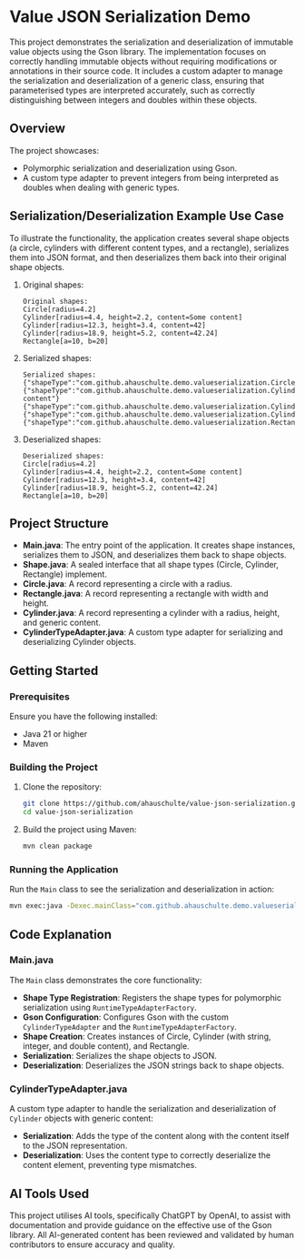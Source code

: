 # Value JSON Serialization Demo

This project demonstrates the serialization and deserialization of immutable value objects using the Gson library. The
implementation focuses on correctly handling immutable objects without requiring modifications or annotations in their
source code. It includes a custom adapter to manage the serialization and deserialization of a generic class, ensuring
that parameterised types are interpreted accurately, such as correctly distinguishing between integers and doubles
within these objects.

## Overview

The project showcases:

- Polymorphic serialization and deserialization using Gson.
- A custom type adapter to prevent integers from being interpreted as doubles when dealing with generic types.

## Serialization/Deserialization Example Use Case

To illustrate the functionality, the application creates several shape objects (a circle, cylinders with different content types, and a rectangle), serializes them into JSON format, and then deserializes them back into their original shape objects.

1. Original shapes:
   ```plaintext
   Original shapes:
   Circle[radius=4.2]
   Cylinder[radius=4.4, height=2.2, content=Some content]
   Cylinder[radius=12.3, height=3.4, content=42]
   Cylinder[radius=18.9, height=5.2, content=42.24]
   Rectangle[a=10, b=20]
   ```

2. Serialized shapes:
   ```plaintext
   Serialized shapes:
   {"shapeType":"com.github.ahauschulte.demo.valueserialization.Circle","radius":4.2}
   {"shapeType":"com.github.ahauschulte.demo.valueserialization.Cylinder","radius":4.4,"height":2.2,"paramType":"java.lang.String","content":"Some content"}
   {"shapeType":"com.github.ahauschulte.demo.valueserialization.Cylinder","radius":12.3,"height":3.4,"paramType":"java.lang.Integer","content":42}
   {"shapeType":"com.github.ahauschulte.demo.valueserialization.Cylinder","radius":18.9,"height":5.2,"paramType":"java.lang.Double","content":42.24}
   {"shapeType":"com.github.ahauschulte.demo.valueserialization.Rectangle","a":10,"b":20}
   ```

3. Deserialized shapes:
   ```plaintext
   Deserialized shapes:
   Circle[radius=4.2]
   Cylinder[radius=4.4, height=2.2, content=Some content]
   Cylinder[radius=12.3, height=3.4, content=42]
   Cylinder[radius=18.9, height=5.2, content=42.24]
   Rectangle[a=10, b=20]
   ```
   
## Project Structure

- **Main.java**: The entry point of the application. It creates shape instances, serializes them to JSON, and
  deserializes them back to shape objects.
- **Shape.java**: A sealed interface that all shape types (Circle, Cylinder, Rectangle) implement.
- **Circle.java**: A record representing a circle with a radius.
- **Rectangle.java**: A record representing a rectangle with width and height.
- **Cylinder.java**: A record representing a cylinder with a radius, height, and generic content.
- **CylinderTypeAdapter.java**: A custom type adapter for serializing and deserializing Cylinder objects.

## Getting Started

### Prerequisites

Ensure you have the following installed:

- Java 21 or higher
- Maven

### Building the Project

1. Clone the repository:
   ```sh
   git clone https://github.com/ahauschulte/value-json-serialization.git
   cd value-json-serialization
   ```

2. Build the project using Maven:
   ```sh
   mvn clean package
   ```

### Running the Application

Run the `Main` class to see the serialization and deserialization in action:

```sh
mvn exec:java -Dexec.mainClass="com.github.ahauschulte.demo.valueserialization.Main"
```

## Code Explanation

### Main.java

The `Main` class demonstrates the core functionality:

- **Shape Type Registration**: Registers the shape types for polymorphic serialization
  using `RuntimeTypeAdapterFactory`.
- **Gson Configuration**: Configures Gson with the custom `CylinderTypeAdapter` and the `RuntimeTypeAdapterFactory`.
- **Shape Creation**: Creates instances of Circle, Cylinder (with string, integer, and double content), and Rectangle.
- **Serialization**: Serializes the shape objects to JSON.
- **Deserialization**: Deserializes the JSON strings back to shape objects.

### CylinderTypeAdapter.java

A custom type adapter to handle the serialization and deserialization of `Cylinder` objects with generic content:

- **Serialization**: Adds the type of the content along with the content itself to the JSON representation.
- **Deserialization**: Uses the content type to correctly deserialize the content element, preventing type mismatches.

## AI Tools Used

This project utilises AI tools, specifically ChatGPT by OpenAI, to assist with documentation and provide guidance on the
effective use of the Gson library. All AI-generated content has been reviewed and validated by human contributors to
ensure accuracy and quality.